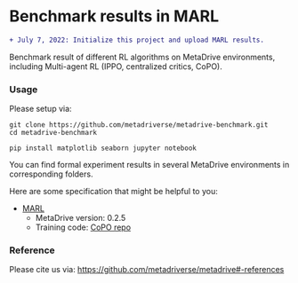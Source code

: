 # Benchmark results in MARL

```diff
+ July 7, 2022: Initialize this project and upload MARL results.
```


Benchmark result of different RL algorithms on MetaDrive environments, including Multi-agent RL (IPPO, centralized critics, CoPO).


### Usage

Please setup via:

```
git clone https://github.com/metadriverse/metadrive-benchmark.git
cd metadrive-benchmark

pip install matplotlib seaborn jupyter notebook
```

You can find formal experiment results in several MetaDrive environments in corresponding folders.

Here are some specification that might be helpful to you:

* [MARL](./MARL)
  * MetaDrive version: 0.2.5
  * Training code: [CoPO repo](https://github.com/decisionforce/CoPO)


### Reference

Please cite us via: https://github.com/metadriverse/metadrive#-references